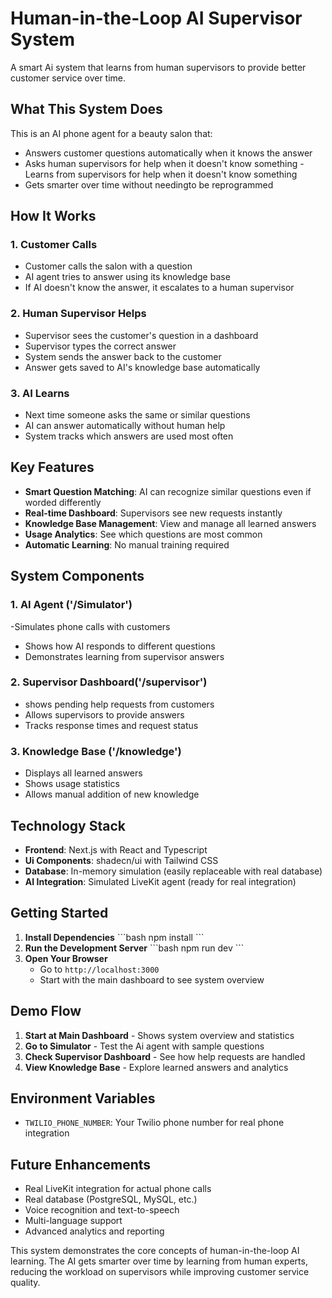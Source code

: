 # Human-in-the-Loop AI Supervisor System
A smart Ai system that learns from human supervisors to provide better customer service over time.
## What This System Does
This is an AI phone agent for a beauty salon that:
- Answers customer questions automatically when it knows the answer
- Asks human supervisors for help when it doesn't know something
-Learns from supervisors for help when it doesn't know something
- Gets smarter over time without needingto be reprogrammed

## How It Works
### 1. Customer Calls
- Customer calls the salon with a question
- AI agent tries to answer using its knowledge base
- If AI doesn't know the answer, it escalates to a human supervisor
### 2. Human Supervisor Helps
- Supervisor sees the customer's question in a dashboard
- Supervisor types the correct answer
- System sends the answer back to the customer
- Answer gets saved to AI's knowledge base automatically
### 3. AI Learns
- Next time someone asks the same or similar questions 
- AI can answer automatically without human help
- System tracks which answers are used most often 
## Key Features
- **Smart Question Matching**: AI can recognize similar questions even if worded differently
- **Real-time Dashboard**: Supervisors see new requests instantly
- **Knowledge Base Management**: View and manage all learned answers
- **Usage Analytics**: See which questions are most common
- **Automatic Learning**: No manual training required
## System Components
### 1. AI Agent ('/Simulator')
-Simulates phone calls with customers
- Shows how AI responds to different questions
- Demonstrates learning from supervisor answers
### 2. Supervisor Dashboard('/supervisor')
- shows pending help requests from customers
- Allows supervisors to provide answers
- Tracks response times and request status
### 3. Knowledge Base ('/knowledge')
- Displays all learned answers
- Shows usage statistics
- Allows manual addition of new knowledge

## Technology Stack
- **Frontend**: Next.js with React and Typescript
- **Ui Components**: shadecn/ui with Tailwind CSS
- **Database**: In-memory simulation (easily replaceable with real database)
- **AI Integration**: Simulated LiveKit agent (ready for real integration)

## Getting Started
1. **Install Dependencies**
   \`\`\`bash
   npm install
   \`\`\`
2. **Run the Development Server**
   \`\`\`bash
   npm run dev
   \`\`\`
3. **Open Your Browser**
   - Go to `http://localhost:3000`
   - Start with the main dashboard to see system overview

## Demo Flow
1. **Start at Main Dashboard** - Shows system overview and statistics
2. **Go to Simulator** - Test the Ai agent with sample questions
3. **Check Supervisor Dashboard** - See how help requests are handled
4. **View Knowledge Base** - Explore learned answers and analytics

## Environment Variables
- `TWILIO_PHONE_NUMBER`: Your Twilio phone number for real phone integration

## Future Enhancements
- Real LiveKit integration for actual phone calls
- Real database (PostgreSQL, MySQL, etc.)
- Voice recognition and text-to-speech
- Multi-language support
- Advanced analytics and reporting

This system demonstrates the core concepts of human-in-the-loop AI learning. The AI gets smarter over time by learning from human experts, reducing the workload on supervisors while improving customer service quality.
